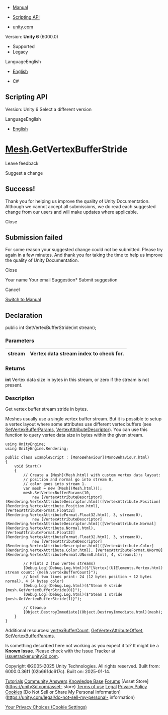 [ ]()

  * [Manual](../Manual/index.html)
  * [Scripting API](../ScriptReference/index.html)

  * [unity.com](https://unity.com/)

Version: **Unity 6** (6000.0)

  * Supported
  * Legacy

LanguageEnglish

  * [English]()

  * C#

[ ](https://docs.unity3d.com)

## Scripting API

Version: Unity 6 Select a different version

LanguageEnglish

  * [English]()

#  [Mesh](Mesh.html).GetVertexBufferStride

Leave feedback

Suggest a change

## Success!

Thank you for helping us improve the quality of Unity Documentation. Although
we cannot accept all submissions, we do read each suggested change from our
users and will make updates where applicable.

Close

## Submission failed

For some reason your suggested change could not be submitted. Please <a>try
again</a> in a few minutes. And thank you for taking the time to help us
improve the quality of Unity Documentation.

Close

Your name Your email Suggestion* Submit suggestion

Cancel

[Switch to Manual](../Manual/class-Mesh.html "Go to Mesh Component in the
Manual")

## Declaration

public int GetVertexBufferStride(int stream);

### Parameters

stream | Vertex data stream index to check for.  
---|---  
  
### Returns

**int** Vertex data size in bytes in this stream, or zero if the stream is not
present.

### Description

Get vertex buffer stream stride in bytes.

Meshes usually use a single vertex buffer stream. But it is possible to setup
a vertex layout where some attributes use different vertex buffers (see
[SetVertexBufferParams](Mesh.SetVertexBufferParams.html),
[VertexAttributeDescriptor](Rendering.VertexAttributeDescriptor.html)). You
can use this function to query vertex data size in bytes within the given
stream.

    
    
    using UnityEngine;
    using UnityEngine.Rendering;  
      
    public class ExampleScript : [MonoBehaviour](MonoBehaviour.html)
    {
        void Start()
        {
            // Create a [Mesh](Mesh.html) with custom vertex data layout:
            // position and normal go into stream 0,
            // color goes into stream 1.
            var mesh = new [Mesh](Mesh.html)();
            mesh.SetVertexBufferParams(10,
                new [VertexAttributeDescriptor](Rendering.VertexAttributeDescriptor.html)([VertexAttribute.Position](Rendering.VertexAttribute.Position.html), [VertexAttributeFormat.Float32](Rendering.VertexAttributeFormat.Float32.html), 3, stream:0),
                new [VertexAttributeDescriptor](Rendering.VertexAttributeDescriptor.html)([VertexAttribute.Normal](Rendering.VertexAttribute.Normal.html), [VertexAttributeFormat.Float32](Rendering.VertexAttributeFormat.Float32.html), 3, stream:0),
                new [VertexAttributeDescriptor](Rendering.VertexAttributeDescriptor.html)([VertexAttribute.Color](Rendering.VertexAttribute.Color.html), [VertexAttributeFormat.UNorm8](Rendering.VertexAttributeFormat.UNorm8.html), 4, stream:1));  
      
            // Prints 2 (two vertex streams)
            [Debug.Log](Debug.Log.html)($"[Vertex](UIElements.Vertex.html) stream count: {mesh.vertexBufferCount}");
            // Next two lines print: 24 (12 bytes position + 12 bytes normal), 4 (4 bytes color)
            [Debug.Log](Debug.Log.html)($"Steam 0 stride {mesh.GetVertexBufferStride(0)}");
            [Debug.Log](Debug.Log.html)($"Steam 1 stride {mesh.GetVertexBufferStride(1)}");  
      
            // Cleanup
            [Object.DestroyImmediate](Object.DestroyImmediate.html)(mesh);
        }
    }
    

Additional resources: [vertexBufferCount](Mesh-vertexBufferCount.html),
[GetVertexAttributeOffset](Mesh.GetVertexAttributeOffset.html),
[SetVertexBufferParams](Mesh.SetVertexBufferParams.html).

Is something described here not working as you expect it to? It might be a
**Known Issue**. Please check with the Issue Tracker at
[issuetracker.unity3d.com](https://issuetracker.unity3d.com).

Copyright ©2005-2025 Unity Technologies. All rights reserved. Built from:
6000.0.36f1 (02b661dc617c). Built on: 2025-01-14.

[Tutorials](https://unity3d.com/learn) [Community
Answers](https://answers.unity3d.com) [Knowledge
Base](https://support.unity3d.com/hc/en-us)
[Forums](https://forum.unity3d.com) [Asset Store](https://unity3d.com/asset-
store) [Terms of use](https://docs.unity3d.com/Manual/TermsOfUse.html)
[Legal](https://unity.com/legal) [Privacy
Policy](https://unity.com/legal/privacy-policy)
[Cookies](https://unity.com/legal/cookie-policy) [Do Not Sell or Share My
Personal Information](https://unity.com/legal/do-not-sell-my-personal-
information)

[Your Privacy Choices (Cookie Settings)](javascript:void\(0\);)

